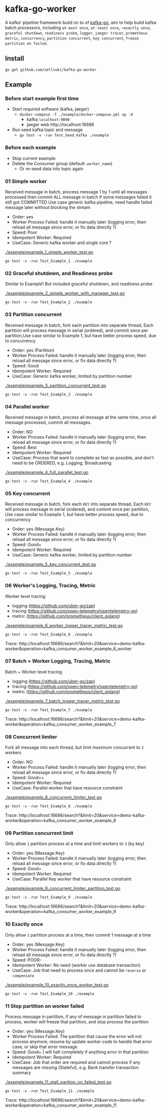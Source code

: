 
# kafka-go-worker

A kafka' pipeline framework build on to of [kafka-go](https://github.com/segmentio/kafka-go), aim to help build kafka batch processors, including `at-most once`, `at-least once`, `~exactly once`, `graceful shutdown`, `readiness probe`, `logger`, `jaeger tracer`, `prometheus metric`, `concurrency`, `partition concurrent`, `key concurrent`, `freeze partition on failed`.

## Install
```shell
go get github.com/sellsuki/kafka-go-worker
```

## Example

### Before start example first time
- Start required software (kafka, jaeger)
    - `docker-compose -f ./example/docker-compose.yml up -d`
        - kafka `localhost:9090`
        - jaeger web http://localhost:16686
- Run seed kafka topic and message
    - `go test -v -run Test_Seed_Kafka ./example`

### Before each example
- Stop current example
- Delete the Consumer group (default: `worker_name`)
  - Or re-seed data into topic again


### 01 Simple worker
Received message in batch, process message 1 by 1 until all messages processed then commit ALL message in batch if some messages failed it still got COMMITTED Use case generic kafka pipeline, need handle failed message later without blocking the stream
 - Order: yes
 - Worker Process Failed: handle it manually later (logging error, then reload all message since error, or fix data directly ?)
 - Speed: Poor
 - Idempotent Worker: Required
 - UseCase: Generic kafka worker and single core ?
 
[./example/example_1_simple_worker_test.go](./example/example_1_simple_worker_test.go)

`go test -v -run Test_Example_1 ./example`

### 02 Graceful shutdown, and Readiness probe
Similar to Example1 But included graceful shutdown, and readiness probe

[./example/example_2_simple_worker_with_manager_test.go](./example/example_2_simple_worker_with_manager_test.go)

`go test -v -run Test_Example_2 ./example`

### 03 Partition concurrent
Received message in batch, fork each partition into separate thread, Each partition will process message in serial (ordered), and commit once per partition,Use case similar to Example 1, but have better process speed, due to concurrency
 - Order: yes (Partition)
 - Worker Process Failed: handle it manually later (logging error, then reload all message since error, or fix data directly ?)
 - Speed: Good
 - Idempotent Worker: Required
 - UseCase: Generic kafka worker, limited by partition number

[./example/example_3_partition_concurrent_test.go](./example/example_3_partition_concurrent_test.go)

`go test -v -run Test_Example_3 ./example`

### 04 Parallel worker
Received message in batch, process all message at the same time, once all message processed, commit all messages.
 - Order: NO
 - Worker Process Failed: handle it manually later (logging error, then reload all message since error, or fix data directly ?)
 - Speed: Best
 - Idempotent Worker: Required
 - UseCase: Process that want to complete as fast as possible, and don't need to be ORDERED, e.g. Logging, Broadcasting

[./example/example_4_full_parallel_test.go](./example/example_4_full_parallel_test.go)

`go test -v -run Test_Example_4 ./example`

### 05 Key concurrent
Received message in batch, fork each `KEY` into separate thread, Each `KEY` will process message in serial (ordered), and commit once per partition, Use case similar to Example 1, but have better process speed, due to concurrency
 - Order: yes (Message.Key)
 - Worker Process Failed: handle it manually later (logging error, then reload all message since error, or fix data directly ?)
 - Speed: Good+
 - Idempotent Worker: Required
 - UseCase: Generic kafka worker, limited by partition number

[./example/example_5_key_concurrent_test.go](./example/example_5_key_concurrent_test.go)

`go test -v -run Test_Example_5 ./example`

### 06 Worker's Logging, Tracing, Metric
Worker level tracing
- logging (https://github.com/uber-go/zap)
- tracing (https://github.com/open-telemetry/opentelemetry-go)
- metric (https://github.com/prometheus/client_golang)

[./example/example_6_worker_logger_tracer_metric_test.go](./example/example_6_worker_logger_tracer_metric_test.go)

`go test -v -run Test_Example_6 ./example`

Trace: http://localhost:16686/search?&limit=20&service=demo-kafka-worker&operation=kafka_consumer_worker_example_6_worker

### 07 Batch + Worker Logging, Tracing, Metric
Batch + Worker level tracing
- logging (https://github.com/uber-go/zap)
- tracing (https://github.com/open-telemetry/opentelemetry-go)
- metric (https://github.com/prometheus/client_golang)

[./example/example_7_batch_logger_tracer_metric_test.go](./example/example_7_batch_logger_tracer_metric_test.go)

`go test -v -run Test_Example_7 ./example`

Trace: http://localhost:16686/search?&limit=20&service=demo-kafka-worker&operation=kafka_consumer_worker_example_7

### 08 Concurrent limiter
Fork all message into each thread, but limit maximum concurrent to `2` workers
 - Order: NO
 - Worker Process Failed: handle it manually later (logging error, then reload all message since error, or fix data directly ?)
 - Speed: Good++
 - Idempotent Worker: Required
 - UseCase: Parallel worker that have resource constraint

[./example/example_8_concurrent_limiter_test.go](./example/example_8_concurrent_limiter_test.go)

`go test -v -run Test_Example_8 ./example`

Trace: http://localhost:16686/search?&limit=20&service=demo-kafka-worker&operation=kafka_consumer_worker_example_8

### 09 Partition concurrent limit
Only allow `1` partition process at a time and limit workers to `3` (by key)
 - Order: yes (Message.Key)
 - Worker Process Failed: handle it manually later (logging error, then reload all message since error, or fix data directly ?)
 - Speed: Good+
 - Idempotent Worker: Required
 - UseCase: Parallel Key worker that have resource constraint

[./example/example_9_concurrent_limiter_partition_test.go](./example/example_9_concurrent_limiter_partition_test.go)

`go test -v -run Test_Example_9 ./example`

Trace: http://localhost:16686/search?&limit=20&service=demo-kafka-worker&operation=kafka_consumer_worker_example_9

### 10 Exactly once
Only allow `1` partition process at a time, then commit 1 message at a time
 - Order: yes (Message.Key)
 - Worker Process Failed: handle it manually later (logging error, then reload all message since error, or fix data directly ?)
 - Speed: POOR-
 - Idempotent Worker: No need (worker use database transaction)
 - UseCase: Job that need to process once and cannot be `reverse` or `compensate`

[./example/example_10_exactly_once_worker_test.go](./example/example_10_exactly_once_worker_test.go)

`go test -v -run Test_Example_10 ./example`


### 11 Stop partition on worker failed
Process message in partition, if any of message in partition failed to process, worker will freeze that partition, and stop process the partition
 - Order: yes (Message.Key)
 - Worker Process Failed: The partition that cause the error will not process anymore, resume by update worker code to handle that error case, or skip that error message
 - Speed: Good+ | will halt completely if anything error in that partition
 - Idempotent Worker: Required
 - UseCase: Job that order are required and cannot process if any messages are missing (Stateful), e.g. Bank transfer transaction summary

[./example/example_11_stall_parition_on_failed_test.go](./example/example_11_stall_parition_on_failed_test.go)

`go test -v -run Test_Example_11 ./example`

Trace: http://localhost:16686/search?&limit=20&service=demo-kafka-worker&operation=kafka_consumer_worker_example_11